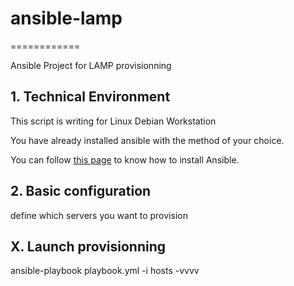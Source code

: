 # ansible-lamp
============

Ansible Project for LAMP provisionning


## 1. Technical Environment

This script is writing for Linux Debian Workstation

You have already installed ansible with the method of your choice.

You can follow [this page][1] to know how to install Ansible.

## 2. Basic configuration

define which servers you want to provision


## X. Launch provisionning

ansible-playbook playbook.yml -i hosts -vvvv

[1]:http://docs.ansible.com/intro_installation.html